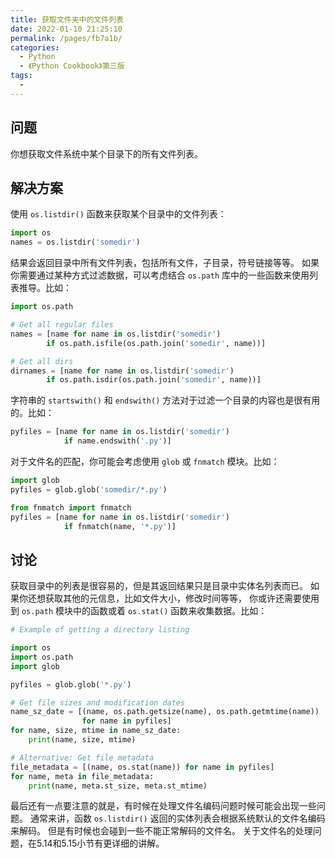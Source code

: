 ```yaml
---
title: 获取文件夹中的文件列表
date: 2022-01-10 21:25:10
permalink: /pages/fb7a1b/
categories:
  - Python
  - 《Python Cookbook》第三版
tags:
  - 
---
```


## 问题

你想获取文件系统中某个目录下的所有文件列表。

## 解决方案

使用 `os.listdir()` 函数来获取某个目录中的文件列表：

```python
import os
names = os.listdir('somedir')
```

结果会返回目录中所有文件列表，包括所有文件，子目录，符号链接等等。 如果你需要通过某种方式过滤数据，可以考虑结合 `os.path` 库中的一些函数来使用列表推导。比如：

```python
import os.path

# Get all regular files
names = [name for name in os.listdir('somedir')
        if os.path.isfile(os.path.join('somedir', name))]

# Get all dirs
dirnames = [name for name in os.listdir('somedir')
        if os.path.isdir(os.path.join('somedir', name))]
```

字符串的 `startswith()` 和 `endswith()` 方法对于过滤一个目录的内容也是很有用的。比如：

```python
pyfiles = [name for name in os.listdir('somedir')
            if name.endswith('.py')]
```

对于文件名的匹配，你可能会考虑使用 `glob` 或 `fnmatch` 模块。比如：

```python
import glob
pyfiles = glob.glob('somedir/*.py')

from fnmatch import fnmatch
pyfiles = [name for name in os.listdir('somedir')
            if fnmatch(name, '*.py')]
```

## 讨论

获取目录中的列表是很容易的，但是其返回结果只是目录中实体名列表而已。 如果你还想获取其他的元信息，比如文件大小，修改时间等等， 你或许还需要使用到 `os.path` 模块中的函数或着 `os.stat()` 函数来收集数据。比如：

```python
# Example of getting a directory listing

import os
import os.path
import glob

pyfiles = glob.glob('*.py')

# Get file sizes and modification dates
name_sz_date = [(name, os.path.getsize(name), os.path.getmtime(name))
                for name in pyfiles]
for name, size, mtime in name_sz_date:
    print(name, size, mtime)

# Alternative: Get file metadata
file_metadata = [(name, os.stat(name)) for name in pyfiles]
for name, meta in file_metadata:
    print(name, meta.st_size, meta.st_mtime)
```

最后还有一点要注意的就是，有时候在处理文件名编码问题时候可能会出现一些问题。 通常来讲，函数 `os.listdir()` 返回的实体列表会根据系统默认的文件名编码来解码。 但是有时候也会碰到一些不能正常解码的文件名。 关于文件名的处理问题，在5.14和5.15小节有更详细的讲解。
